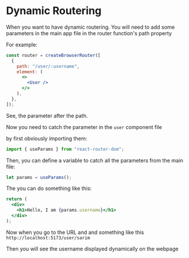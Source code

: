 # Dynamic Routering

When you want to have dynamic routering. You will need to add some parameters in the main app file in the router function's path property

For example:

```jsx
const router = createBrowserRouter([
  {
    path: "/user/:username",
    element: (
      <>
        <User />
      </>
    ),
  },
]);
```

See, the parameter after the path.

Now you need to catch the parameter in the `user` component file

by first obviously importing them:

```jsx
import { useParams } from "react-router-dom";
```

Then, you can define a variable to catch all the parameters from the main file:

```jsx
let params = useParams();
```

The you can do something like this:

```jsx
return (
  <div>
    <h1>Hello, I am {params.username}</h1>
  </div>
);
```

Now when you go to the URL and and something like this `http://localhost:5173/user/sarim`

Then you will see the username displayed dynamically on the webpage

